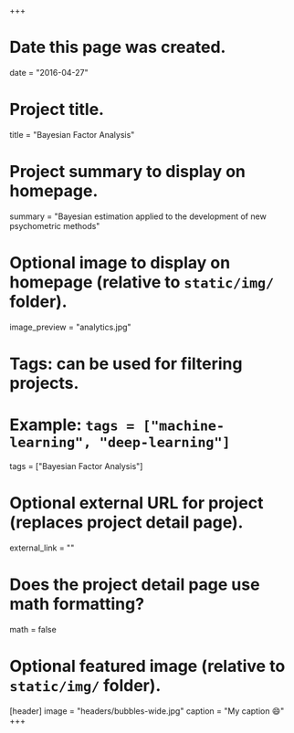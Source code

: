 +++
# Date this page was created.
date = "2016-04-27"

# Project title.
title = "Bayesian Factor Analysis"

# Project summary to display on homepage.
summary = "Bayesian estimation applied to the development of new psychometric methods"

# Optional image to display on homepage (relative to `static/img/` folder).
image_preview = "analytics.jpg"

# Tags: can be used for filtering projects.
# Example: `tags = ["machine-learning", "deep-learning"]`
tags = ["Bayesian Factor Analysis"]

# Optional external URL for project (replaces project detail page).
external_link = ""

# Does the project detail page use math formatting?
math = false

# Optional featured image (relative to `static/img/` folder).
[header]
image = "headers/bubbles-wide.jpg"
caption = "My caption :smile:"
+++

